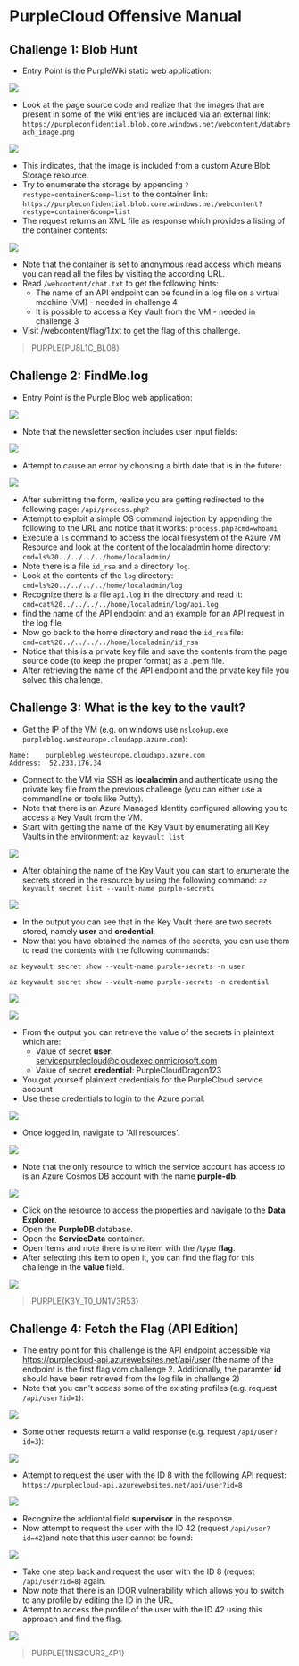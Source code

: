 # PurpleCloud Offensive Manual

## Challenge 1: Blob Hunt 
* Entry Point is the PurpleWiki static web application:

![](https://i.imgur.com/ztYAkZP.png)

* Look at the page source code and realize that the images that are present in some of the wiki entries are included via an external link:
```https://purpleconfidential.blob.core.windows.net/webcontent/databreach_image.png```

![](https://i.imgur.com/1adty2B.png)
* This indicates, that the image is included from a custom Azure Blob Storage resource.
* Try to enumerate the storage by appending ```?restype=container&comp=list``` to the container link:
```https://purpleconfidential.blob.core.windows.net/webcontent?restype=container&comp=list```
* The request returns an XML file as response which provides a listing of the container contents:

![](https://i.imgur.com/02AF02G.png)

* Note that the container is set to anonymous read access which means you can read all the files by visiting the according URL.
* Read ```/webcontent/chat.txt``` to get the following hints:
    * The name of an API endpoint can be found in a log file on a virtual machine (VM) - needed in challenge 4
    * It is possible to access a Key Vault from the VM - needed in challenge 3
* Visit /webcontent/flag/1.txt to get the flag of this challenge.
> PURPLE{PU8L1C_BL08}

## Challenge 2: FindMe.log
* Entry Point is the Purple Blog web application:

![](https://i.imgur.com/aFNpl3P.png)
* Note that the newsletter section includes user input fields:

![](https://i.imgur.com/saZrqEC.png)
* Attempt to cause an error by choosing a birth date that is in the future:

![](https://i.imgur.com/ME9nyzu.png)
* After submitting the form, realize you are getting redirected to the following page:
```/api/process.php?```
* Attempt to exploit a simple OS command injection by appending the following to the URL and notice that it works: 
```process.php?cmd=whoami```
* Execute a ```ls``` command to access the local filesystem of the Azure VM Resource and look at the content of the localadmin home directory: 
```cmd=ls%20../../../../home/localadmin/```
* Note there is a file ```id_rsa``` and a directory ```log```.
* Look at the contents of the ```log``` directory:
```cmd=ls%20../../../../home/localadmin/log```
* Recognize there is a file ```api.log``` in the directory and read it:
```cmd=cat%20../../../../home/localadmin/log/api.log```
* find the name of the API endpoint and an example for an API request in the log file
* Now go back to the home directory and read the ```id_rsa``` file:
```cmd=cat%20../../../../home/localadmin/id_rsa```
* Notice that this is a private key file and save the contents from the page source code (to keep the proper format) as a .pem file.
* After retrieving the name of the API endpoint and the private key file you solved this challenge. 

## Challenge 3: What is the key to the vault?
* Get the IP of the VM (e.g. on windows use ```nslookup.exe purpleblog.westeurope.cloudapp.azure.com```):
```
Name:    purpleblog.westeurope.cloudapp.azure.com
Address:  52.233.176.34
```
* Connect to the VM via SSH as **localadmin** and authenticate using the private key file from the previous challenge (you can either use a commandline or tools like Putty).
* Note that there is an Azure Managed Identity configured allowing you to access a Key Vault from the VM.
* Start with getting the name of the Key Vault by enumerating all Key Vaults in the environment:
```az keyvault list```

![](https://i.imgur.com/jaU7Mks.png)
* After obtaining the name of the Key Vault you can start to enumerate the secrets stored in the resource by using the following command: 
```az keyvault secret list --vault-name purple-secrets```

![](https://i.imgur.com/Dpe44B7.png)

* In the output you can see that in the Key Vault there are two secrets stored, namely **user** and **credential**.
* Now that you have obtained the names of the secrets, you can use them to read the contents with the following commands:
   
```az keyvault secret show --vault-name purple-secrets -n user```

```az keyvault secret show --vault-name purple-secrets -n credential```

![](https://i.imgur.com/c8PrAc7.png)

![](https://i.imgur.com/kAbAikS.png)

* From the output you can retrieve the value of the secrets in plaintext which are:
    * Value of secret **user**: servicepurplecloud@cloudexec.onmicrosoft.com
    * Value of secret **credential**: PurpleCloudDragon123
* You got yourself plaintext credentials for the PurpleCloud service account
* Use these credentials to login to the Azure portal:

![](https://i.imgur.com/g2T1jR4.png)
* Once logged in, navigate to 'All resources'.

![](https://i.imgur.com/r3tk6Vo.png)
* Note that the only resource to which the service account has access to is an Azure Cosmos DB account with the name **purple-db**.

![](https://i.imgur.com/7O3aei5.png)
* Click on the resource to access the properties and navigate to the **Data Explorer**.
* Open the **PurpleDB** database.
* Open the **ServiceData** container.
* Open Items and note there is one item with the /type **flag**.
* After selecting this item to open it, you can find the flag for this challenge in the **value** field.

![](https://i.imgur.com/4rj2yVI.png)

> PURPLE{K3Y_T0_UN1V3R53}


## Challenge 4: Fetch the Flag (API Edition)
* The entry point for this challenge is the API endpoint accessible via https://purplecloud-api.azurewebsites.net/api/user (the name of the endpoint is the first flag vom challenge 2. Additionally, the paramter **id** should have been retrieved from the log file in challenge 2)
* Note that you can't access some of the existing profiles (e.g. request ```/api/user?id=1```):

![](https://i.imgur.com/XWUGiJh.png)
* Some other requests return a valid response (e.g. request ```/api/user?id=3```):

![](https://i.imgur.com/YmNXlyi.png)
* Attempt to request the user with the ID 8 with the following API request:
```https://purplecloud-api.azurewebsites.net/api/user?id=8```

![](https://i.imgur.com/TiU5fj5.png)
* Recognize the addiontal field **supervisor** in the response.
* Now attempt to request the user with the ID 42 (request ```/api/user?id=42```)and note that this user cannot be found: 

![](https://i.imgur.com/r2l9Pgd.png)
* Take one step back and request the user with the ID 8 (request ```/api/user?id=8```) again.
* Now note that there is an IDOR vulnerability which allows you to switch to any profile by editing the ID in the URL
* Attempt to access the profile of the user with the ID 42 using this approach and find the flag.

![](https://i.imgur.com/LiljMTg.png)

> PURPLE{1NS3CUR3_4P1}
